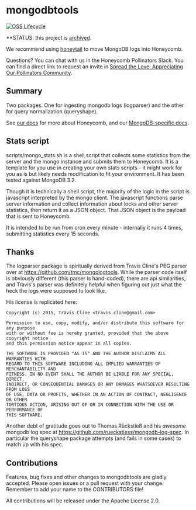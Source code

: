 # mongodbtools

[![OSS Lifecycle](https://img.shields.io/osslifecycle/honeycombio/mongodbtools)](https://github.com/honeycombio/home/blob/main/honeycomb-oss-lifecycle-and-practices.md)

**STATUS: this project is [archived](https://github.com/honeycombio/home/blob/main/honeycomb-oss-lifecycle-and-practices.md).

We recommend using [honeytail](https://github.com/honeycombio/honeytail) to move MongoDB logs into Honeycomb.

Questions? You can chat with us in the Honeycomb Pollinators Slack. You can find a direct link to request an invite in [Spread the Love: Appreciating Our Pollinators Community](https://www.honeycomb.io/blog/spread-the-love-appreciating-our-pollinators-community/).

## Summary

Two packages.  One for ingesting mongodb logs (logparser) and the other for query normalization (queryshape).

See [our docs](https://honeycomb.io/docs) for more about Honeycomb, and our [MongoDB-specific docs](https://honeycomb.io/docs/connect/mongodb/).

## Stats script

scripts/mongo_stats.sh is a shell script that collects some statistics from the server and the mongo instance and submits them to Honeycomb. It is a template for you use in creating your own stats scripts - it might work for you as is but likely needs modification to fit your environment. It has been tested against MongoDB 3.2.

Though it is technically a shell script, the majority of the logic in the script is javascript interpreted by the mongo client. The javascript functions parse server information and collect information about locks and other server statistics, then return it as a JSON object. That JSON object is the payload that is sent to Honeycomb.

It is intended to be run from cron every minute - internally it runs 4 times, submitting statistics every 15 seconds.

## Thanks

The logparser package is spiritually derived from Travis Cline's PEG
parser over at https://github.com/tmc/mongologtools.  While the parser
code itself is obviously different (this parser is hand-coded),
there are api similarities, and Travis's parser was definitely helpful
when figuring out just what the heck the logs were supposed to look like.

His license is replicated here:

```
Copyright (c) 2015, Travis Cline <travis.cline@gmail.com>

Permission to use, copy, modify, and/or distribute this software for any purpose
with or without fee is hereby granted, provided that the above copyright notice
and this permission notice appear in all copies.

THE SOFTWARE IS PROVIDED "AS IS" AND THE AUTHOR DISCLAIMS ALL WARRANTIES WITH
REGARD TO THIS SOFTWARE INCLUDING ALL IMPLIED WARRANTIES OF MERCHANTABILITY AND
FITNESS. IN NO EVENT SHALL THE AUTHOR BE LIABLE FOR ANY SPECIAL, DIRECT,
INDIRECT, OR CONSEQUENTIAL DAMAGES OR ANY DAMAGES WHATSOEVER RESULTING FROM LOSS
OF USE, DATA OR PROFITS, WHETHER IN AN ACTION OF CONTRACT, NEGLIGENCE OR OTHER
TORTIOUS ACTION, ARISING OUT OF OR IN CONNECTION WITH THE USE OR PERFORMANCE OF
THIS SOFTWARE.
```

Another debt of gratitude goes out to Thomas Rückstieß and his
_awesome_ mongodb log spec at
https://github.com/rueckstiess/mongodb-log-spec.  In particular the
queryshape package attempts (and fails in some cases) to match up with his spec.

## Contributions

Features, bug fixes and other changes to mongodbtools are gladly accepted. Please
open issues or a pull request with your change. Remember to add your name to the
CONTRIBUTORS file!

All contributions will be released under the Apache License 2.0.
